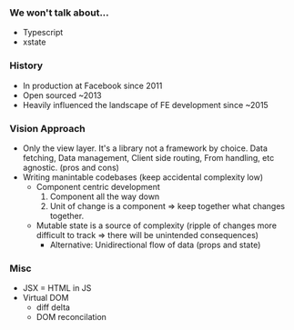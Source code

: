 ### We won't talk about...

-   Typescript
-   xstate

### History

-   In production at Facebook since 2011
-   Open sourced ~2013
-   Heavily influenced the landscape of FE development since ~2015

### Vision Approach

-   Only the view layer. It's a library not a framework by choice. Data fetching, Data management, Client side routing, From handling, etc agnostic. (pros and cons)
-   Writing manintable codebases (keep accidental complexity low)
    -   Component centric development
        1. Component all the way down
        2. Unit of change is a component ⇒ keep together what changes together.
    -   Mutable state is a source of complexity (ripple of changes more difficult to track ⇒ there will be unintended consequences)
        -   Alternative: Unidirectional flow of data (props and state)

### Misc

-   JSX = HTML in JS
-   Virtual DOM
    -   diff delta
    -   DOM reconcilation
